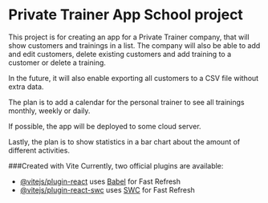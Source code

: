 # Private Trainer App School project

This project is for creating an app for a Private Trainer company, that will show customers and trainings in a list. The company will also be able to add and edit customers, delete existing customers and add training to a customer or delete a training.

In the future, it will also enable exporting all customers to a CSV file without extra data.

The plan is to add a calendar for the personal trainer to see all trainings monthly, weekly or daily.

If possible, the app will be deployed to some cloud server.

Lastly, the plan is to show statistics in a bar chart about the amount of different activities.

###Created with Vite
Currently, two official plugins are available:

- [@vitejs/plugin-react](https://github.com/vitejs/vite-plugin-react/blob/main/packages/plugin-react/README.md) uses [Babel](https://babeljs.io/) for Fast Refresh
- [@vitejs/plugin-react-swc](https://github.com/vitejs/vite-plugin-react-swc) uses [SWC](https://swc.rs/) for Fast Refresh
